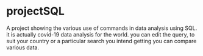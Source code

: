 # projectSQL
A project showing the various use of commands in data analysis using SQL. 
it is actually covid-19 data analysis for the world.
you can edit the query, to suit your country or a particular search you intend getting
you can compare various data.
